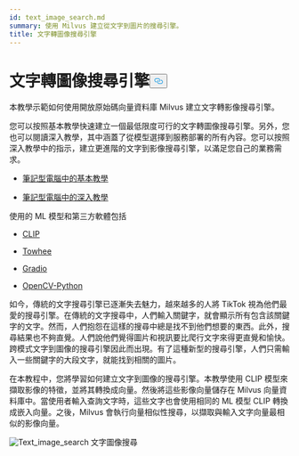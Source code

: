 ```yaml
---
id: text_image_search.md
summary: 使用 Milvus 建立從文字到圖片的搜尋引擎。
title: 文字轉圖像搜尋引擎
---
```

<h1 id="Text-to-Image-Search-Engine" class="common-anchor-header">文字轉圖像搜尋引擎<button data-href="#Text-to-Image-Search-Engine" class="anchor-icon" translate="no">
      <svg translate="no"
        aria-hidden="true"
        focusable="false"
        height="20"
        version="1.1"
        viewBox="0 0 16 16"
        width="16"
      >
        <path
          fill="#0092E4"
          fill-rule="evenodd"
          d="M4 9h1v1H4c-1.5 0-3-1.69-3-3.5S2.55 3 4 3h4c1.45 0 3 1.69 3 3.5 0 1.41-.91 2.72-2 3.25V8.59c.58-.45 1-1.27 1-2.09C10 5.22 8.98 4 8 4H4c-.98 0-2 1.22-2 2.5S3 9 4 9zm9-3h-1v1h1c1 0 2 1.22 2 2.5S13.98 12 13 12H9c-.98 0-2-1.22-2-2.5 0-.83.42-1.64 1-2.09V6.25c-1.09.53-2 1.84-2 3.25C6 11.31 7.55 13 9 13h4c1.45 0 3-1.69 3-3.5S14.5 6 13 6z"
        ></path>
      </svg>
    </button></h1><p>本教學示範如何使用開放原始碼向量資料庫 Milvus 建立文字轉影像搜尋引擎。</p>
<p>您可以按照基本教學快速建立一個最低限度可行的文字轉圖像搜尋引擎。另外，您也可以閱讀深入教學，其中涵蓋了從模型選擇到服務部署的所有內容。您可以按照深入教學中的指示，建立更進階的文字到影像搜尋引擎，以滿足您自己的業務需求。</p>
<ul>
<li><p><a href="https://github.com/towhee-io/examples/blob/main/image/text_image_search/1_build_text_image_search_engine.ipynb">筆記型電腦中的基本教學</a></p></li>
<li><p><a href="https://github.com/towhee-io/examples/blob/main/image/text_image_search/2_deep_dive_text_image_search.ipynb">筆記型電腦中的深入教學</a></p></li>
</ul>
<p>使用的 ML 模型和第三方軟體包括</p>
<ul>
<li><p><a href="https://openai.com/blog/clip/">CLIP</a></p></li>
<li><p><a href="https://towhee.io/">Towhee</a></p></li>
<li><p><a href="https://www.google.com/url?sa=t&amp;rct=j&amp;q=&amp;esrc=s&amp;source=web&amp;cd=&amp;cad=rja&amp;uact=8&amp;ved=2ahUKEwj3nvvEhNj7AhVZSGwGHUFuA6sQFnoECA0QAQ&amp;url=https%3A%2F%2Fgradio.app%2F&amp;usg=AOvVaw0Rmnp2xYgYvkDcMb9d-9TR">Gradio</a></p></li>
<li><p><a href="https://www.google.com/url?sa=t&amp;rct=j&amp;q=&amp;esrc=s&amp;source=web&amp;cd=&amp;cad=rja&amp;uact=8&amp;ved=2ahUKEwjawLa4hNj7AhWrSGwGHSWKD1sQFnoECA0QAQ&amp;url=https%3A%2F%2Fdocs.opencv.org%2F4.x%2Fd6%2Fd00%2Ftutorial_py_root.html&amp;usg=AOvVaw3YMr9iiY-FTDoGSWWqppvP">OpenCV-Python</a></p></li>
</ul>
<p>如今，傳統的文字搜尋引擎已逐漸失去魅力，越來越多的人將 TikTok 視為他們最愛的搜尋引擎。在傳統的文字搜尋中，人們輸入關鍵字，就會顯示所有包含該關鍵字的文字。然而，人們抱怨在這樣的搜尋中總是找不到他們想要的東西。此外，搜尋結果也不夠直覺。人們說他們覺得圖片和視訊要比爬行文字來得更直覺和愉快。跨模式文字到圖像的搜尋引擎因此而出現。有了這種新型的搜尋引擎，人們只需輸入一些關鍵字的大段文字，就能找到相關的圖片。</p>
<p>在本教程中，您將學習如何建立文字到圖像的搜尋引擎。本教學使用 CLIP 模型來擷取影像的特徵，並將其轉換成向量。然後將這些影像向量儲存在 Milvus 向量資料庫中。當使用者輸入查詢文字時，這些文字也會使用相同的 ML 模型 CLIP 轉換成嵌入向量。之後，Milvus 會執行向量相似性搜尋，以擷取與輸入文字向量最相似的影像向量。</p>
<p>
  
   <span class="img-wrapper"> <img translate="no" src="/docs/v2.4.x/assets/text_to_image_workflow.png" alt="Text_image_search" class="doc-image" id="text_image_search" />
   </span> <span class="img-wrapper"> <span>文字圖像搜尋</span> </span></p>
